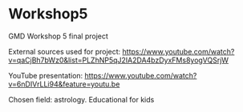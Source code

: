 # Workshop5

GMD Workshop 5 final project

External sources used for project:
    https://www.youtube.com/watch?v=qaCjBh7bWz0&list=PLZhNP5qJ2IA2DA4bzDyxFMs8yogVQSrjW
    
   
  
YouTube presentation:
    https://www.youtube.com/watch?v=6nDIVrLLi94&feature=youtu.be
    
Chosen field: astrology. Educational for kids
  
